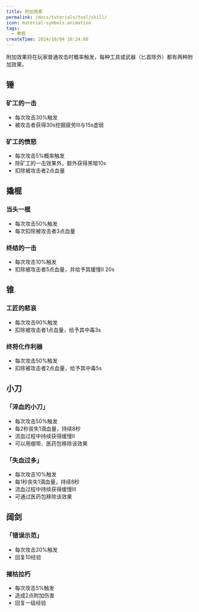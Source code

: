 ```yaml
---
title: 附加效果
permalink: /docs/tutorials/tool/skill/
icon: material-symbols:animation
tags:
  - 教程
createTime: 2024/10/04 18:24:08
---
```

附加效果将在玩家普通攻击时概率触发，每种工具或武器（匕首除外）都有两种附加效果。

## 锤
### 矿工的一击
- 每次攻击30%触发
- 被攻击者获得30s挖掘疲劳III与15s虚弱

### 矿工的愤怒
- 每次攻击5%概率触发
- 除矿工的一击效果外，额外获得黑暗10s
- 扣除被攻击者2点血量
  
## 撬棍
### 当头一棍
- 每次攻击50%触发
- 每次扣除被攻击者3点血量

### 终结的一击
- 每次攻击10%触发
- 扣除被攻击者5点血量，并给予其缓慢II 20s
  
## 锥
### 工匠的悲哀
- 每次攻击90%触发
- 扣除被攻击者1点血量，给予其中毒3s

### 终将化作利器
- 每次攻击50%触发
- 扣除被攻击者2点血量，给予其中毒5s
  
## 小刀
### 「淬血的小刀」
- 每次攻击50%触发
- 每2秒丧失1滴血量，持续8秒
- 流血过程中持续获得缓慢II
- 可以用绷带、医药包移除该效果

### 「失血过多」
- 每次攻击10%触发
- 每1秒丧失1滴血量，持续8秒
- 流血过程中持续获得缓慢III
- 可通过医药包移除该效果

## 阔剑
### 「错误示范」
- 每次攻击20%触发
- 回复10经验

### 摧枯拉朽
- 每次攻击5%触发
- 造成2点附加伤害
- 回复一级经验
  